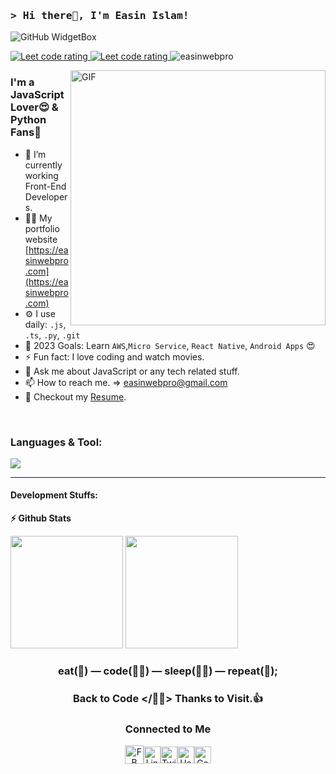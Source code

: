 ### <samp>&gt; Hi there👋, I'm Easin Islam! 

![GitHub WidgetBox](https://github-widgetbox.vercel.app/api/profile?username=easinwebpro&data=followers,repositories,stars,commits)

<p align="left"> 
  <a href="https://codeforces.com/profile/easinwebpro">
    <img src="https://raw.githubusercontent.com/sudiptob2/cf-stats/main/output/rating.svg" alt="Leet code rating" />
  </a>
  <a href="https://leetcode.com/easinwebpro/">
    <img src="https://cp-logo.vercel.app/leetcode/easinwebpro" alt="Leet code rating" />
  </a>
  <img src="https://komarev.com/ghpvc/?username=easinwebpro&label=Views&color=brightgreen&style=plastic" alt="easinwebpro" /> 
 
</p>

<img align="right" alt="GIF" src="https://github.com/easinwebpro/easinwebpro/blob/main/assets/coding.gif?raw=true" width="408"  />

### I'm a JavaScript Lover😍 & Python Fans🐍
- 🔭 I’m currently working Front-End Developers.
- 👨‍💻 My portfolio website [https://easinwebpro.com](https://easinwebpro.com)
- ⚙️ I use daily: `.js`, `.ts`, `.py`, `.git`
- 🥅 2023 Goals: Learn `AWS`,`Micro Service`, `React Native`, `Android Apps` 😍
- ⚡ Fun fact: I love coding and watch movies.
- 💬 Ask me about JavaScript or any tech related stuff.
- 📫 How to reach me. =>  easinwebpro@gmail.com
- 📌 Checkout my [Resume](https://drive.google.com/file/d/1EBLASxFnkB6NbHoGKA1hqeteXmTpZVYs/view).
<br/>

### **Languages & Tool:**
![](https://skillicons.dev/icons?i=js,ts,nodejs,py,react,redux,nextjs,svelte,express,regex,vite,androidstudio,vscode,git,github,tailwind,sass,graphql,md,bash,nginx,aws,vercel,heroku,mongodb,figma)

<!--

<code><a href="https://developer.mozilla.org/en-US/docs/Web/JavaScript" target="_blank"><img height="25" src="https://raw.githubusercontent.com/github/explore/80688e429a7d4ef2fca1e82350fe8e3517d3494d/topics/javascript/javascript.png"></a></code>
<code><a href="https://www.typescriptlang.org/" target="_blank"><img height="25" src="https://raw.githubusercontent.com/devicons/devicon/master/icons/typescript/typescript-original.svg"></a></code>
<code><a href="https://nodejs.org/" target="_blank"><img height="25" src="https://raw.githubusercontent.com/github/explore/80688e429a7d4ef2fca1e82350fe8e3517d3494d/topics/nodejs/nodejs.png"></a></code>
<code><a href="https://expressjs.com/" target="_blank"><img height="25" src="https://raw.githubusercontent.com/devicons/devicon/master/icons/express/express-original-wordmark.svg"></a></code>
<code><a href="https://www.mongodb.com/" target="_blank"><img height="25" src="https://raw.githubusercontent.com/devicons/devicon/master/icons/mongodb/mongodb-original-wordmark.svg"></a></code>
<code><a href="https://graphql.org/" target="_blank"><img height="25" src="https://raw.githubusercontent.com/github/explore/80688e429a7d4ef2fca1e82350fe8e3517d3494d/topics/graphql/graphql.png"></a></code>
<code><a href="https://reactjs.org/" target="_blank"><img height="25" src="https://raw.githubusercontent.com/devicons/devicon/master/icons/react/react-original-wordmark.svg"></a></code>
<code><a href="https://nextjs.org/" target="_blank"><img height="25" src="https://camo.githubusercontent.com/300c2986a53648631c34798554da7cde3779de253b02a15da6bccc59ea9f0317/68747470733a2f2f63646e2e776f726c64766563746f726c6f676f2e636f6d2f6c6f676f732f6e6578746a732d332e737667"></a></code>
<code><a href="https://www.gatsbyjs.com/" target="_blank"><img height="25" src="https://camo.githubusercontent.com/ba9df1e4c5f7c9f6503f2668f03a934b4553c5840dd6067ee1ab013c2af86afc/68747470733a2f2f7777772e766563746f726c6f676f2e7a6f6e652f6c6f676f732f6761747362796a732f6761747362796a732d69636f6e2e737667"></a></code>
<code><a href="https://svelte.dev/" target="_blank"><img height="25" src="https://avatars.githubusercontent.com/u/23617963?s=250&v=4"></a></code>
<code><a href="https://vuejs.org/" target="_blank"><img height="25" src="https://raw.githubusercontent.com/devicons/devicon/master/icons/vuejs/vuejs-original-wordmark.svg"></a></code>
<code><a href="https://nuxtjs.org/" target="_blank"><img height="25" src="https://camo.githubusercontent.com/faa52408def7e90dd8b2c84a09a62bf675ba11152395c61dae6a131458fbbae8/68747470733a2f2f7777772e766563746f726c6f676f2e7a6f6e652f6c6f676f732f6e7578746a732f6e7578746a732d69636f6e2e737667"></a></code>
<code><a href="https://gridsome.org/" target="_blank"><img height="25" src="https://camo.githubusercontent.com/4caac8c197c4342ca3f38fad51f8afd8a411aa7a62438886815f8f12f8d90050/68747470733a2f2f7777772e766563746f726c6f676f2e7a6f6e652f6c6f676f732f67726964736f6d652f67726964736f6d652d69636f6e2e737667"></a></code>
<code><a href="https://jestjs.io/" target="_blank"><img height="25" src="https://camo.githubusercontent.com/ce0a32825268b09cd5e0fc7c2a09c587a708491427cb794cade8f1866f7284c6/68747470733a2f2f7777772e766563746f726c6f676f2e7a6f6e652f6c6f676f732f6a6573746a73696f2f6a6573746a73696f2d69636f6e2e737667"></a></code>
<code><a href="http://wordpress.org/" target="_blank"><img height="25" src="https://raw.githubusercontent.com/github/explore/80688e429a7d4ef2fca1e82350fe8e3517d3494d/topics/wordpress/wordpress.png"></a></code>
<code><a href="https://classic.yarnpkg.com/en/" target="_blank"><img height="25" src="https://avatars.githubusercontent.com/u/22247014?s=200&v=4"></a></code>
<code><a href="https://www.python.org/" target="_blank"><img height="25" src="https://raw.githubusercontent.com/github/explore/80688e429a7d4ef2fca1e82350fe8e3517d3494d/topics/python/python.png"></a></code>
<code><a href="https://github.com/easinwebpro" target="_blank"><img height="25" src="https://user-images.githubusercontent.com/65107679/90792959-f2375480-e32c-11ea-9981-28a1e79ef08f.png"></a></code> 
<code><a href="https://cmder.net/" target="_blank"><img height="25" src="https://raw.githubusercontent.com/github/explore/80688e429a7d4ef2fca1e82350fe8e3517d3494d/topics/terminal/terminal.png"></a></code>
 <code><a href="#" target="_blank"><img height="25" src=""></a></code>
 
-->



<hr/>

#### Development Stuffs:

<b>⚡ Github Stats</b>
<p float="left">
<img height="180em" src="https://github-readme-stats.vercel.app/api?username=easinwebpro&show_icons=true&hide_border=true&&count_private=true&include_all_commits=true" /> 
<img height="180em" src="https://github-readme-stats.vercel.app/api/top-langs/?username=easinwebpro&show_icons=true&hide_border=true&layout=compact&langs_count=8"/>
</p>

<!--
<b>&#128200; Competitive Programming</b>
<p float="left">
<img height="273em" src="https://leetcard.jacoblin.cool/easinwebpro?theme=light&font=Karma&ext=contest" />
<img height="280em" src="https://raw.githubusercontent.com/easinwebprob2/cf-stats/main/output/light_card.svg" />
</p>
-->

<div align="center">

### eat(🍔) — code(🧑‍💻) — sleep(🛌🏻) — repeat(🔁);

### Back to Code </🚀🙃> Thanks to Visit.👍

### Connected to Me
<div  style="display:flex; align-items: center; justify-content: center;">
    <a href="https://www.facebook.com/easinwebpro/">
       <img  alt="FB" width="30px" src="https://img.icons8.com/fluent/2x/facebook-new.png" />
     </a>
     <a href="https://linkedin.com/in/easinwebpro">
        <img  alt="Linkdein" width="27px" src="https://avatars.githubusercontent.com/u/357098?s=200&v=4" />
     </a>
       <a href="https://twitter.com/easinwebpro">
         <img alt="Twitter" width="27px" src="https://avatars.githubusercontent.com/u/50278?s=200&v=4" />
       </a>
      <a href="https://www.hackerrank.com/easinwebpro">
        <img  alt="HackerRank" width="27px" src="https://avatars.githubusercontent.com/u/7596827?s=460&v=4" />
      </a>
      <a href="https://app.codesignal.com/profile/easinwebpro">
        <img  alt="CodeSignal" width="27px" src="https://avatars.githubusercontent.com/u/12802966?s=200&v=4" />
      </a>
<div/>

</div>


<!-- node icon svg

https://raw.githubusercontent.com/devicons/devicon/master/icons/nodejs/nodejs-original-wordmark.svg 
 -->
